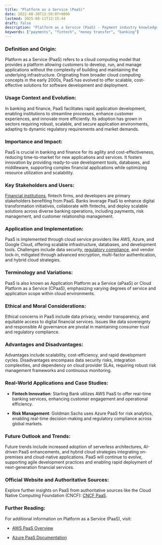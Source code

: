 ```yaml
---
title: "Platform as a Service (PaaS)"
date: 2022-08-30T12:59:07+0000
lastmod: 2025-08-11T12:15:44
draft: false
description: "Platform as a Service (PaaS) - Payment industry knowledge and insights"
keywords: ["payments", "fintech", "money transfer", "banking"]
---
```


### Definition and Origin:

Platform as a Service (PaaS) refers to a cloud computing model that provides a platform allowing customers to develop, run, and manage applications without the complexity of building and maintaining the underlying infrastructure. Originating from broader cloud computing concepts in the early 2000s, PaaS has evolved to offer scalable, cost-effective solutions for software development and deployment.

### Usage Context and Evolution:

In banking and finance, PaaS facilitates rapid application development, enabling institutions to streamline processes, enhance customer experiences, and innovate more efficiently. Its adoption has grown in sectors requiring robust, scalable, and secure application environments, adapting to dynamic regulatory requirements and market demands.

### Importance and Impact:

PaaS is crucial in banking and finance for its agility and cost-effectiveness, reducing time-to-market for new applications and services. It fosters innovation by providing ready-to-use development tools, databases, and middleware, supporting complex financial applications while optimizing resource utilization and scalability.

### Key Stakeholders and Users:

[Financial institutions](https://faisalkhanllc.xyz/resources/payments-wiki/f/financial-institution-fi/), fintech firms, and developers are primary stakeholders benefiting from PaaS. Banks leverage PaaS to enhance digital transformation initiatives, collaborate with fintechs, and deploy scalable solutions across diverse banking operations, including payments, risk management, and customer relationship management.

### Application and Implementation:

PaaS is implemented through cloud service providers like AWS, Azure, and Google Cloud, offering scalable infrastructure, databases, and development tools. Challenges include data security, [regulatory compliance](https://faisalkhanllc.xyz/resources/payments-wiki/c/compliance-program/), and vendor lock-in, mitigated through advanced encryption, multi-factor authentication, and hybrid cloud strategies.

### Terminology and Variations:

PaaS is also known as Application Platform as a Service (aPaaS) or Cloud Platform as a Service (CPaaS), emphasizing varying degrees of service and application scope within cloud environments.

### Ethical and Moral Considerations:

Ethical concerns in PaaS include data privacy, vendor transparency, and equitable access to digital financial services. Issues like data sovereignty and responsible AI governance are pivotal in maintaining consumer trust and regulatory compliance.

### Advantages and Disadvantages:

Advantages include scalability, cost-efficiency, and rapid development cycles. Disadvantages encompass data security risks, integration complexities, and dependency on cloud provider SLAs, requiring robust risk management frameworks and continuous monitoring.

### Real-World Applications and Case Studies:

- **Fintech Innovation**: Starling Bank utilizes AWS PaaS to offer real-time banking services, enhancing customer engagement and operational efficiency.

- **Risk Management**: Goldman Sachs uses Azure PaaS for risk analytics, enabling real-time decision-making and regulatory compliance across global markets.

### Future Outlook and Trends:

Future trends include increased adoption of serverless architectures, AI-driven PaaS enhancements, and hybrid cloud strategies integrating on-premises and cloud-native applications. PaaS will continue to evolve, supporting agile development practices and enabling rapid deployment of next-generation financial services.

### Official Website and Authoritative Sources:

Explore further insights on PaaS from authoritative sources like the Cloud Native Computing Foundation (CNCF): [CNCF PaaS](https://www.cncf.io/).

### Further Reading:

For additional information on Platform as a Service (PaaS), visit:

- [AWS PaaS Overview](https://aws.amazon.com/paas/)

- [Azure PaaS Documentation](https://azure.microsoft.com/en-us/overview/paas/)